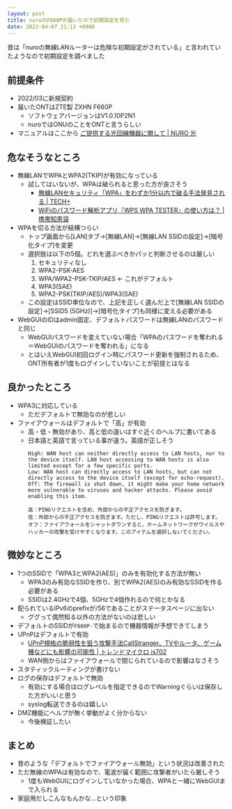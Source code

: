 ```yaml
---
layout: post
title: nuroのF660Pが届いたので初期設定を見た
date: 2022-04-07 21:13 +0900
---
```

昔は「nuroの無線LANルーターは危険な初期設定がされている」と言われていたようなので初期設定を調べました

前提条件
-------

* 2022/03に新規契約
* 届いたONTはZTE製 ZXHN F660P
    * ソフトウェアバージョンはV1.0.10P2N1
    * nuroではONUのことをONTと言うらしい
* マニュアルはここから [ご提供する光回線機器に関して \| NURO 光](https://www.nuro.jp/device.html)

危なそうなところ
-------

* 無線LANでWPAとWPA2(TKIP)が有効になっている
    * 試してはいないが、WPAは破られると思った方が良さそう
        * [無線LANセキュリティ「WPA」をわずか1分以内で破る手法発見される \| TECH+](https://news.mynavi.jp/techplus/article/20090831-a011/)
        * [WiFiのパスワード解析アプリ『WPS WPA TESTER』の使い方は？ \| 携帯知恵袋](https://keitai-tiebukuro.com/2018/04/25/wifi-wps-wpa-tester/)
* WPAを切る方法が結構つらい
    * トップ画面から[LAN]タブ->[無線LAN]->[無線LAN SSIDの設定]->[暗号化タイプ]を変更
    * 選択肢は以下の5個。どれを選ぶべきかパッと判断させるのは厳しい
        1. セキュリティなし
        1. WPA2-PSK-AES
        1. WPA/WPA2-PSK-TKIP/AES <- これがデフォルト
        1. WPA3(SAE)
        1. WPA2-PSK(TKIP/AES)/WPA3(SAE)
    * この設定はSSID単位なので、上記を正しく選んだ上で[無線LAN SSIDの設定]->[SSID5 (5GHz)]->[暗号化タイプ]も同様に変える必要がある
* WebGUIのIDはadmin固定、デフォルトパスワードは無線LANのパスワードと同じ
    * WebGUIパスワードを変えていない場合「WPAのパスワードを奪われる＝WebGUIのパスワードを奪われる」になる
    * とはいえWebGUI初回ログイン時にパスワード更新を強制されるため、ONT所有者が1度もログインしていないことが前提とはなる

良かったところ
-------

* WPA3に対応している
    * ただデフォルトで無効なのが悲しい
* ファイアウォールはデフォルトで「高」が有効
    * 高・低・無効があり、高と低の違いはすぐ近くのヘルプに書いてある
    * 日本語と英語で言っている事が違う。英語が正しそう
        ```
        High: WAN host can neither directly access to LAN hosts, nor to the device itself. LAN host accessing to WAN hosts is also limited except for a few specific ports.
        Low: WAN host can directly access to LAN hosts, but can not directly access to the device itself (except for echo-request).
        Off: The firewall is shut down, it might make your home network more vulnerable to viruses and hacker attacks. Please avoid enabling this item.
        ```
        ```
        高：PINGリクエストを含め、外部からの不正アクセスを防ぎます。 
        低：外部からの不正アクセスを防ぎます。ただし、PINGリクエストは許可します。 
        オフ：ファイアウォールをシャットダウンすると、ホームネットワークがウイルスやハッカーの攻撃を受けやすくなります。このアイテムを選択しないでください。
        ```

微妙なところ
-------

* 1つのSSIDで「WPA3とWPA2(AES)」のみを有効化する方法が無い
    * WPA3のみ有効なSSIDを作り、別でWPA2(AES)のみ有効なSSIDを作る必要がある
    * SSIDは2.4GHzで4個、5GHzで4個作れるので何とかなる
* 配られているIPv6のprefixが/56であることがステータスページに出ない
    * ググって偶然知る以外の方法がないのは悲しい
* デフォルトのSSIDが`F660P-`で始まるので機器情報が予想できてしまう
* UPnPはデフォルトで有効
    * [UPnP規格の脆弱性を狙う攻撃手法CallStranger、TVやルータ、ゲーム機などにも影響の可能性 \| トレンドマイクロ is702](https://is702.jp/news/3697/)
    * WAN側からはファイアウォールで閉じられているので影響はなさそう
* スタティックルーティングが書けない
* ログの保存はデフォルトで無効
    * 有効にする場合はログレベルを指定できるのでWarningぐらいは保存した方がいいと思う
    * syslog転送できるのは嬉しい
* DMZ機能にヘルプが無く挙動がよく分からない
    * 今後検証したい

まとめ
-------

* 昔のような「デフォルトでファイアウォール無効」という状況は改善された
* ただ無線のWPAは有効なので、電波が届く範囲に攻撃者がいたら厳しそう
    * 1度もWebGUIにログインしていなかった場合、WPAと一緒にWebGUIまで入られる
* 家庭用だしこんなもんかな...という印象
